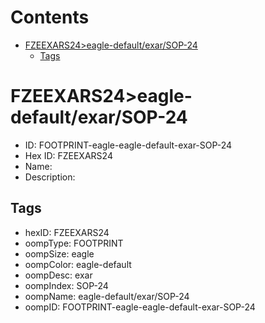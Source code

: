 



Contents
========

* [FZEEXARS24>eagle-default/exar/SOP-24](#fzeexars24eagle-defaultexarsop-24)
	* [Tags](#tags)

# FZEEXARS24>eagle-default/exar/SOP-24

- ID: FOOTPRINT-eagle-eagle-default-exar-SOP-24
- Hex ID: FZEEXARS24
- Name: 
- Description: 

## Tags

- hexID: FZEEXARS24
- oompType: FOOTPRINT
- oompSize: eagle
- oompColor: eagle-default
- oompDesc: exar
- oompIndex: SOP-24
- oompName: eagle-default/exar/SOP-24
- oompID: FOOTPRINT-eagle-eagle-default-exar-SOP-24
